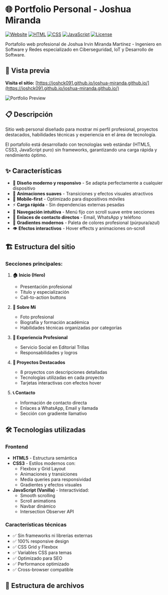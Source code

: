 # 🌐 Portfolio Personal - Joshua Miranda

[![Website](https://img.shields.io/website?url=https%3A%2F%2Fjoshck091.github.io%2Fjoshua-miranda.github.io%2F)](https://joshck091.github.io/joshua-miranda.github.io/)
[![HTML](https://img.shields.io/badge/HTML5-E34F26?style=flat&logo=html5&logoColor=white)](https://developer.mozilla.org/en-US/docs/Web/HTML)
[![CSS](https://img.shields.io/badge/CSS3-1572B6?style=flat&logo=css3&logoColor=white)](https://developer.mozilla.org/en-US/docs/Web/CSS)
[![JavaScript](https://img.shields.io/badge/JavaScript-F7DF1E?style=flat&logo=javascript&logoColor=black)](https://developer.mozilla.org/en-US/docs/Web/JavaScript)
[![License](https://img.shields.io/badge/license-MIT-green.svg)](LICENSE)

Portafolio web profesional de Joshua Irvin Miranda Martínez - Ingeniero en Software y Redes especializado en Ciberseguridad, IoT y Desarrollo de Software.

## 🚀 Vista previa

**Visita el sitio:** [https://joshck091.github.io/joshua-miranda.github.io/](https://joshck091.github.io/joshua-miranda.github.io/)

![Portfolio Preview](https://via.placeholder.com/800x400/667eea/ffffff?text=Portfolio+Preview)

## 📋 Descripción

Sitio web personal diseñado para mostrar mi perfil profesional, proyectos destacados, habilidades técnicas y experiencia en el área de tecnología. 

El portafolio está desarrollado con tecnologías web estándar (HTML5, CSS3, JavaScript puro) sin frameworks, garantizando una carga rápida y rendimiento óptimo.

## ✨ Características

- 🎨 **Diseño moderno y responsivo** - Se adapta perfectamente a cualquier dispositivo
- 🌊 **Animaciones suaves** - Transiciones y efectos visuales atractivos
- 📱 **Mobile-first** - Optimizado para dispositivos móviles
- ⚡ **Carga rápida** - Sin dependencias externas pesadas
- 🎯 **Navegación intuitiva** - Menú fijo con scroll suave entre secciones
- 📧 **Enlaces de contacto directos** - Email, WhatsApp y teléfono
- 🎨 **Gradientes modernos** - Paleta de colores profesional (púrpura/azul)
- 👁️ **Efectos interactivos** - Hover effects y animaciones on-scroll

## 🏗️ Estructura del sitio

### Secciones principales:

1. **🏠 Inicio (Hero)**
   - Presentación profesional
   - Título y especialización
   - Call-to-action buttons

2. **👤 Sobre Mí**
   - Foto profesional
   - Biografía y formación académica
   - Habilidades técnicas organizadas por categorías

3. **💼 Experiencia Profesional**
   - Servicio Social en Editorial Trillas
   - Responsabilidades y logros

4. **🚀 Proyectos Destacados**
   - 8 proyectos con descripciones detalladas
   - Tecnologías utilizadas en cada proyecto
   - Tarjetas interactivas con efectos hover

5. **📞 Contacto**
   - Información de contacto directa
   - Enlaces a WhatsApp, Email y llamada
   - Sección con gradiente llamativo

## 🛠️ Tecnologías utilizadas

### Frontend
- **HTML5** - Estructura semántica
- **CSS3** - Estilos modernos con:
  - Flexbox y Grid Layout
  - Animaciones y transiciones
  - Media queries para responsividad
  - Gradientes y efectos visuales
- **JavaScript (Vanilla)** - Interactividad:
  - Smooth scrolling
  - Scroll animations
  - Navbar dinámico
  - Intersection Observer API

### Características técnicas
- ✅ Sin frameworks ni librerías externas
- ✅ 100% responsive design
- ✅ CSS Grid y Flexbox
- ✅ Variables CSS para temas
- ✅ Optimizado para SEO
- ✅ Performance optimizado
- ✅ Cross-browser compatible

## 📁 Estructura de archivos
